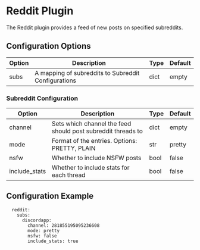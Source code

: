 # Reddit Plugin

The Reddit plugin provides a feed of new posts on specified subreddits.

## Configuration Options

| Option | Description | Type | Default |
|--------|-------------|------|---------|
| subs | A mapping of subreddits to Subreddit Configurations | dict | empty |

### Subreddit Configuration

| Option | Description | Type | Default |
|--------|-------------|------|---------|
| channel | Sets which channel the feed should post subreddit threads to | dict | empty |
| mode | Format of the entries. Options: PRETTY, PLAIN | str | pretty |
| nsfw | Whether to include NSFW posts | bool | false |
| include\_stats | Whether to include stats for each thread | bool | false |

## Configuration Example

```
  reddit:
    subs:
      discordapp:
        channel: 281855195095236608
        mode: pretty
        nsfw: false
        include_stats: true
```
